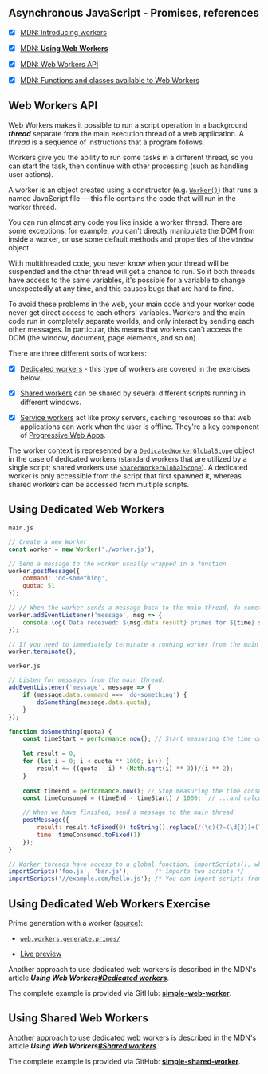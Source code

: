 ## Asynchronous JavaScript - Promises, references

* [x] [MDN: Introducing workers](https://developer.mozilla.org/en-US/docs/Learn/JavaScript/Asynchronous/Introducing_workers)

* [x] [MDN: **Using Web Workers**](https://developer.mozilla.org/en-US/docs/Web/API/Web_Workers_API/Using_web_workers)

* [x] [MDN: Web Workers API](https://developer.mozilla.org/en-US/docs/Web/API/Web_Workers_API)

* [x] [MDN: Functions and classes available to Web Workers](https://developer.mozilla.org/en-US/docs/Web/API/Web_Workers_API/Functions_and_classes_available_to_workers)



## Web Workers API

Web Workers makes it possible to run a script operation in a background ***thread*** separate from the main execution thread of a web application. A *thread* is a sequence of instructions that a program follows. 

Workers give you the ability to run some tasks in a different thread, so you can start the task, then continue with other processing (such as handling user actions).

A worker is an object created using a constructor (e.g. [`Worker()`](https://developer.mozilla.org/en-US/docs/Web/API/Worker/Worker)) that runs a named JavaScript file — this file contains the code that will run in the worker thread.

You can run almost any code you like inside a worker thread. There are some exceptions: for example, you can't directly manipulate the DOM from inside a worker, or use some default methods and properties of the `window` object.  

With multithreaded code, you never know when your thread will be suspended and the other thread will get a chance to run. So if both threads have access to the same variables, it's possible for a variable to change unexpectedly at any time, and this causes bugs that are hard to find.

To avoid these problems in the web, your main code and your worker code never get direct access to each others' variables. Workers and the main code run in completely separate worlds, and only interact by sending each other messages. In particular, this means that workers can't access the DOM (the window, document, page elements, and so on).

There are three different sorts of workers:

* [x] [Dedicated workers](https://developer.mozilla.org/en-US/docs/Web/API/Web_Workers_API/Using_web_workers#dedicated_workers) - this type of workers are covered in the exercises below.

* [x] [Shared workers](https://developer.mozilla.org/en-US/docs/Web/API/SharedWorker) can be shared by several different scripts running in different windows.

* [x] [Service workers](https://developer.mozilla.org/en-US/docs/Web/API/Service_Worker_API) act like proxy servers, caching resources so that web applications can work when the user is offline. They're a key component of [Progressive Web Apps](https://developer.mozilla.org/en-US/docs/Web/Progressive_web_apps).

The worker context is represented by a [`DedicatedWorkerGlobalScope`](https://developer.mozilla.org/en-US/docs/Web/API/DedicatedWorkerGlobalScope) object in the case of dedicated workers (standard workers that are utilized by a single script; shared workers use [`SharedWorkerGlobalScope`](https://developer.mozilla.org/en-US/docs/Web/API/SharedWorkerGlobalScope)). A dedicated worker is only accessible from the script that first spawned it, whereas shared workers can be accessed from multiple scripts.

## Using Dedicated Web Workers
```text
main.js
```
```js
// Create a new Worker
const worker = new Worker('./worker.js');

// Send a message to the worker usually wrapped in a function
worker.postMessage({
    command: 'do-something',
    quota: 51
});

// // When the worker sends a message back to the main thread, do something
worker.addEventListener('message', msg => {
    console.log(`Data received: ${msg.data.result} primes for ${time} seconds!`;
});
```
```js
// If you need to immediately terminate a running worker from the main thread
worker.terminate();
```

```text
worker.js
```
```js
// Listen for messages from the main thread.
addEventListener('message', message => {
    if (message.data.command === 'do-something') {
        doSomething(message.data.quota);
    }
});

function doSomething(quota) {
    const timeStart = performance.now(); // Start measuring the time consumption
    
    let result = 0;
    for (let i = 0; i < quota ** 1000; i++) {
        result += ((quota - i) * (Math.sqrt(i) ** 3))/(i ** 2);
    }
    
    const timeEnd = performance.now(); // Stop measuring the time consumption
    const timeConsumed = (timeEnd - timeStart) / 1000;  // ...and calculate

    // When we have finished, send a message to the main thread
    postMessage({
        result: result.toFixed(0).toString().replace(/(\d)(?=(\d{3})+(?!\d))/g, "$1 "),
        time: timeConsumed.toFixed(1)
    });
}
```
```js
// Worker threads have access to a global function, importScripts(), which lets them import scripts.
importScripts('foo.js', 'bar.js');       /* imports two scripts */
importScripts('//example.com/hello.js'); /* You can import scripts from other origins */
```

## Using Dedicated Web Workers Exercise
 Prime generation with a worker ([source](https://developer.mozilla.org/en-US/docs/Learn/JavaScript/Asynchronous/Introducing_workers#prime_generation_with_a_worker)):
  
* [`web.workers.generate.primes/`](./web.workers.generate.primes/)

* [Live preview](https://metalevel-tech.github.io/js_homework/mdn.study/references/asynchronous/web.workers.generate.primes/index.html)


Another approach to use dedicated web workers is described in the MDN's article ***Using Web Workers[#Dedicated workers](https://developer.mozilla.org/en-US/docs/Web/API/Web_Workers_API/Using_web_workers#dedicated_workers)***.
  
   The complete example is provided via GitHub: [**simple-web-worker**](https://github.com/mdn/simple-web-worker).


## Using Shared Web Workers

Another approach to use dedicated web workers is described in the MDN's article ***Using Web Workers[#Shared workers](https://developer.mozilla.org/en-US/docs/Web/API/Web_Workers_API/Using_web_workers#shared_workers)***.
  
The complete example is provided via GitHub: [**simple-shared-worker**](https://github.com/mdn/simple-shared-worker).